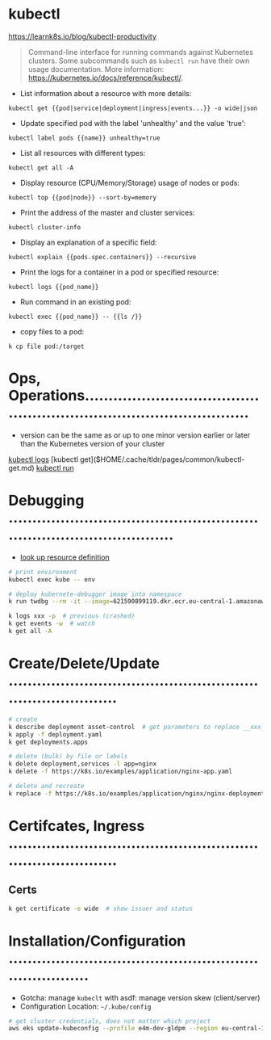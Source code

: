 # kubectl
https://learnk8s.io/blog/kubectl-productivity

> Command-line interface for running commands against Kubernetes clusters.
> Some subcommands such as `kubectl run` have their own usage documentation.
> More information: <https://kubernetes.io/docs/reference/kubectl/>.

- List information about a resource with more details:

`kubectl get {{pod|service|deployment|ingress|events...}} -o wide|json`

- Update specified pod with the label 'unhealthy' and the value 'true':

`kubectl label pods {{name}} unhealthy=true`

- List all resources with different types:

`kubectl get all -A`

- Display resource (CPU/Memory/Storage) usage of nodes or pods:

`kubectl top {{pod|node}} --sort-by=memory`

- Print the address of the master and cluster services:

`kubectl cluster-info`

- Display an explanation of a specific field:

`kubectl explain {{pods.spec.containers}} --recursive`

- Print the logs for a container in a pod or specified resource:

`kubectl logs {{pod_name}}`

- Run command in an existing pod:

`kubectl exec {{pod_name}} -- {{ls /}}`

- copy files to a pod:

`k cp file pod:/target`


# Ops, Operations........................................................................................
- version can be the same as or up to one minor version earlier or later than the Kubernetes version of your cluster

[kubectl logs]($HOME/.cache/tldr/pages/common/kubectl-logs.md)
[kubectl get]($HOME/.cache/tldr/pages/common/kubectl-get.md)
[kubectl run]($HOME/.cache/tldr/pages/common/kubectl-run.md)

# Debugging ........................................................................................
- [look up resource definition](https://learnk8s.io/blog/kubectl-productivity#2-quickly-look-up-resource-specifications)
```bash
# print environment
kubectl exec kube -- env

# deploy kubernete-debugger image into namespace
k run twdbg --rm -it --image=621590899119.dkr.ecr.eu-central-1.amazonaws.com/e4m/kubernetes-debugger:latest --comand -- /bin/bash

k logs xxx -p  # previous (crashed)
k get events -w  # watch
k get all -A
```

# Create/Delete/Update ............................................................................
```bash
# create
k describe deployment asset-control  # get parameters to replace __xxx__ (analog deployer)
k apply -f deployment.yaml
k get deployments.apps

# delete (bulk) by file or labels
k delete deployment,services -l app=nginx
k delete -f https://k8s.io/examples/application/nginx-app.yaml

# delete and recreate
k replace -f https://k8s.io/examples/application/nginx/nginx-deployment.yaml --force
```

# Certifcates, Ingress ............................................................................
## Certs
```bash
k get certificate -o wide  # show issuer and status
```

# Installation/Configuration ......................................................................
- Gotcha: manage `kubeclt` with asdf: manage version skew (client/server)
- Configuration Location: `~/.kube/config`
```bash
# get cluster credentials, does not matter which project
aws eks update-kubeconfig --profile e4m-dev-gldpm --region eu-central-1 --name e4m-test --alias e4m-dev-test-gldpm
```
